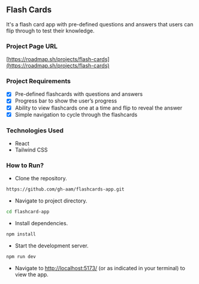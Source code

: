 ## Flash Cards
It's a flash card app with pre-defined questions and answers that users can flip through to test their knowledge.

### Project Page URL
[https://roadmap.sh/projects/flash-cards](https://roadmap.sh/projects/flash-cards)

### Project Requirements
- [x] Pre-defined flashcards with questions and answers
- [x] Progress bar to show the user’s progress
- [x] Ability to view flashcards one at a time and flip to reveal the answer
- [x] Simple navigation to cycle through the flashcards

### Technologies Used
* React
* Tailwind CSS

### How to Run?
* Clone the repository.
```bash
https://github.com/gh-aam/flashcards-app.git
```
* Navigate to project directory.
```bash
cd flashcard-app
```
* Install dependencies.
```bash
npm install
```
* Start the development server.
```bash
npm run dev
```
* Navigate to [http://localhost:5173/](http://localhost:5173/) (or as indicated in your terminal) to view the app.
